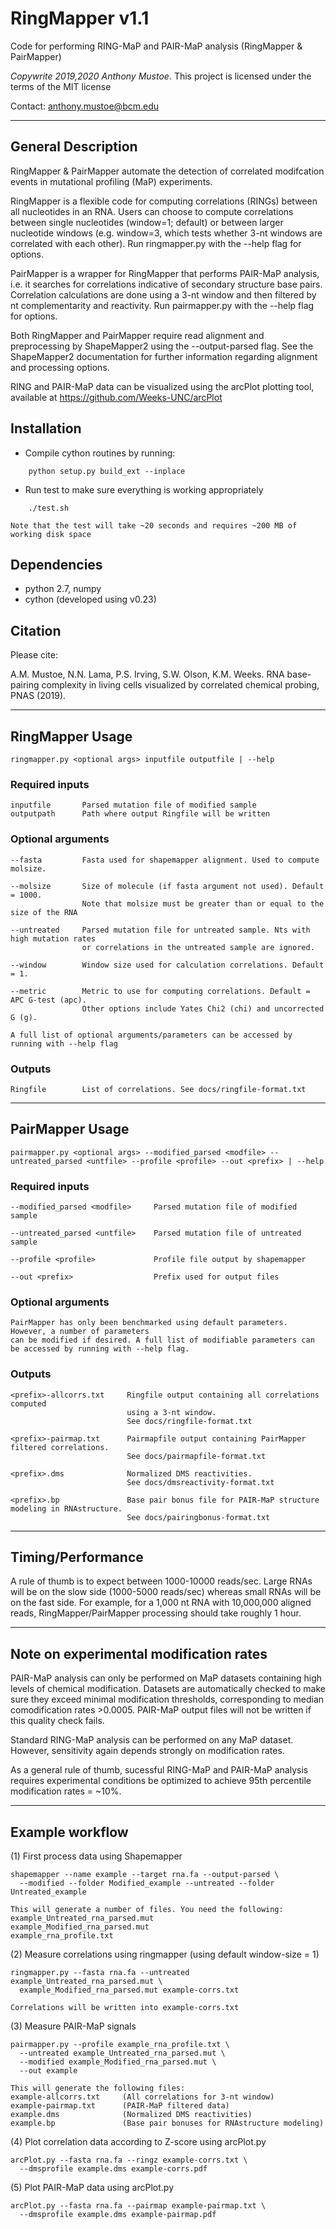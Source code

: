 # RingMapper v1.1

Code for performing RING-MaP and PAIR-MaP analysis
(RingMapper & PairMapper)

*Copywrite 2019,2020 Anthony Mustoe*. This project is licensed under the terms of the MIT license

Contact: anthony.mustoe@bcm.edu

-------------------------------------------------------------


General Description
-------------------
RingMapper & PairMapper automate the detection of correlated modifcation 
events in mutational profiling (MaP) experiments.

RingMapper is a flexible code for computing correlations (RINGs)
between all nucleotides in an RNA. Users can choose to compute
correlations between single nucleotides (window=1; default) or between larger
nucleotide windows (e.g. window=3, which tests whether 3-nt windows are
correlated with each other). Run ringmapper.py with the --help flag for options.

PairMapper is a wrapper for RingMapper that performs PAIR-MaP analysis,
i.e. it searches for correlations indicative of secondary structure base pairs. 
Correlation calculations are done using a 3-nt window and then filtered by 
nt complementarity and reactivity. Run pairmapper.py with the --help flag for options.

Both RingMapper and PairMapper require read alignment and preprocessing 
by ShapeMapper2 using the --output-parsed flag. 
See the ShapeMapper2 documentation for further information regarding
alignment and processing options.

RING and PAIR-MaP data can be visualized using the arcPlot plotting tool,
available at https://github.com/Weeks-UNC/arcPlot


Installation
------------
- Compile cython routines by running:
```
	python setup.py build_ext --inplace
```

- Run test to make sure everything is working appropriately
```    
    ./test.sh
```    
    Note that the test will take ~20 seconds and requires ~200 MB of working disk space


Dependencies
------------
- python 2.7, numpy
- cython (developed using v0.23)


Citation
--------
Please cite:

A.M. Mustoe, N.N. Lama, P.S. Irving, S.W. Olson, K.M. Weeks. RNA base-pairing complexity in living cells visualized by correlated chemical probing, PNAS (2019).




--------------------------------------------------------------------------

RingMapper Usage
-----------------
```
ringmapper.py <optional args> inputfile outputfile | --help
```

### Required inputs
```
inputfile       Parsed mutation file of modified sample
outputpath      Path where output Ringfile will be written
```

### Optional arguments
```
--fasta         Fasta used for shapemapper alignment. Used to compute molsize.

--molsize       Size of molecule (if fasta argument not used). Default = 1000.
                Note that molsize must be greater than or equal to the size of the RNA

--untreated     Parsed mutation file for untreated sample. Nts with high mutation rates
                or correlations in the untreated sample are ignored.

--window        Window size used for calculation correlations. Default = 1.

--metric        Metric to use for computing correlations. Default = APC G-test (apc).
                Other options include Yates Chi2 (chi) and uncorrected G (g).

A full list of optional arguments/parameters can be accessed by running with --help flag
```

### Outputs
```
Ringfile        List of correlations. See docs/ringfile-format.txt
```

--------------------------------------------------------------------------

PairMapper Usage
-----------------
```
pairmapper.py <optional args> --modified_parsed <modfile> --untreated_parsed <untfile> --profile <profile> --out <prefix> | --help
```

### Required inputs
```
--modified_parsed <modfile>     Parsed mutation file of modified sample 

--untreated_parsed <untfile>    Parsed mutation file of untreated sample

--profile <profile>             Profile file output by shapemapper

--out <prefix>                  Prefix used for output files
```

### Optional arguments
```
PairMapper has only been benchmarked using default parameters. However, a number of parameters
can be modified if desired. A full list of modifiable parameters can be accessed by running with --help flag.
```

### Outputs
```
<prefix>-allcorrs.txt     Ringfile output containing all correlations computed 
                          using a 3-nt window. 
                          See docs/ringfile-format.txt

<prefix>-pairmap.txt      Pairmapfile output containing PairMapper filtered correlations.
                          See docs/pairmapfile-format.txt

<prefix>.dms              Normalized DMS reactivities. 
                          See docs/dmsreactivity-format.txt

<prefix>.bp	              Base pair bonus file for PAIR-MaP structure modeling in RNAstructure.
                          See docs/pairingbonus-format.txt
```


--------------------------------------------------------------------------


Timing/Performance
----------------
A rule of thumb is to expect between 1000-10000 reads/sec. Large RNAs will be 
on the slow side (1000-5000 reads/sec) whereas small RNAs will be on
the fast side. For example, for a 1,000 nt RNA with 10,000,000 aligned reads, 
RingMapper/PairMapper processing should take roughly 1 hour.


----------------------------------------------------------------

Note on experimental modification rates
---------------------------------------

PAIR-MaP analysis can only be performed on MaP datasets containing high levels of chemical modification. Datasets are automatically checked to make sure they exceed minimal modification thresholds, corresponding to median comodification rates >0.0005. PAIR-MaP output files will not be written if this quality check fails.

Standard RING-MaP analysis can be performed on any MaP dataset. However, sensitivity again depends strongly on modification rates.

As a general rule of thumb, sucessful RING-MaP and PAIR-MaP analysis requires experimental conditions be optimized to achieve 95th percentile modification rates = ~10%. 


----------------------------------------------------------------


Example workflow
----------------
(1) First process data using Shapemapper
	
    shapemapper --name example --target rna.fa --output-parsed \
      --modified --folder Modified_example --untreated --folder Untreated_example

    This will generate a number of files. You need the following:
	example_Untreated_rna_parsed.mut
	example_Modified_rna_parsed.mut
	example_rna_profile.txt


(2) Measure correlations using ringmapper (using default window-size = 1)
	
    ringmapper.py --fasta rna.fa --untreated example_Untreated_rna_parsed.mut \
      example_Modified_rna_parsed.mut example-corrs.txt

    Correlations will be written into example-corrs.txt 


(3) Measure PAIR-MaP signals
	
    pairmapper.py --profile example_rna_profile.txt \
      --untreated example_Untreated_rna_parsed.mut \
      --modified example_Modified_rna_parsed.mut \
      --out example

    This will generate the following files:
	example-allcorrs.txt     (All correlations for 3-nt window)
	example-pairmap.txt      (PAIR-MaP filtered data)
	example.dms              (Normalized DMS reactivities)
	example.bp	             (Base pair bonuses for RNAstructure modeling)
	

(4) Plot correlation data according to Z-score using arcPlot.py
 
    arcPlot.py --fasta rna.fa --ringz example-corrs.txt \
      --dmsprofile example.dms example-corrs.pdf


(5) Plot PAIR-MaP data using arcPlot.py
 
    arcPlot.py --fasta rna.fa --pairmap example-pairmap.txt \
      --dmsprofile example.dms example-pairmap.pdf



